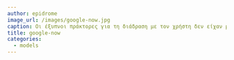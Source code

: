 ```yaml
---
author: epidrome
image_url: /images/google-now.jpg
caption: Οι έξυπνοι πράκτορες για τη διάδραση με τον χρήστη δεν είχαν μεγάλη αποδοχή όταν ήταν μέρος της σουίτας εφαρμογών γραφείου (π.χ., Microsoft ClipIt), όμως με την εισαγωγή τους στα έξυπνα κινητά τηλέφωνα μπορούν να φανούν περισσότερο χρήσιμοι καθώς έχουν περισσότερες πληροφορίες για το πλαίσιο δραστηριότητας του χρήστη, όπως την τοποθεσία, το ημερολόγιο, κτλ.
title: google-now
categories:
  - models
---
```

